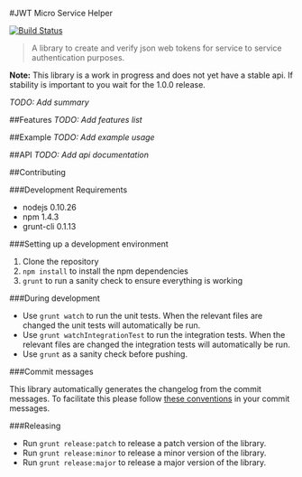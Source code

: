 #JWT Micro Service Helper

[![Build Status](https://drone.io/bitbucket.org/atlassianlabs/jwt-microservice-helper/status.png)](https://drone.io/bitbucket.org/atlassianlabs/jwt-microservice-helper/latest)

> A library to create and verify json web tokens for service to service authentication purposes.

**Note:** This library is a work in progress and does not yet have a stable api. If stability is important to you wait for the 1.0.0 release.

*TODO: Add summary*

##Features
*TODO: Add features list*

##Example
*TODO: Add example usage*

##API
*TODO: Add api documentation*

##Contributing

###Development Requirements

* nodejs 0.10.26
* npm 1.4.3
* grunt-cli 0.1.13

###Setting up a development environment

1. Clone the repository
1. `npm install` to install the npm dependencies
1. `grunt` to run a sanity check to ensure everything is working

###During development

* Use `grunt watch` to run the unit tests. When the relevant files are changed the unit tests will automatically be run.
* Use `grunt watchIntegrationTest` to run the integration tests. When the relevant files are changed the integration tests will automatically be run.
* Use `grunt` as a sanity check before pushing.

###Commit messages

This library automatically generates the changelog from the commit messages. To facilitate this please follow [these conventions](https://github.com/ajoslin/conventional-changelog/blob/master/CONVENTIONS.md) in your commit messages.

###Releasing

* Run `grunt release:patch` to release a patch version of the library.
* Run `grunt release:minor` to release a minor version of the library.
* Run `grunt release:major` to release a major version of the library.
